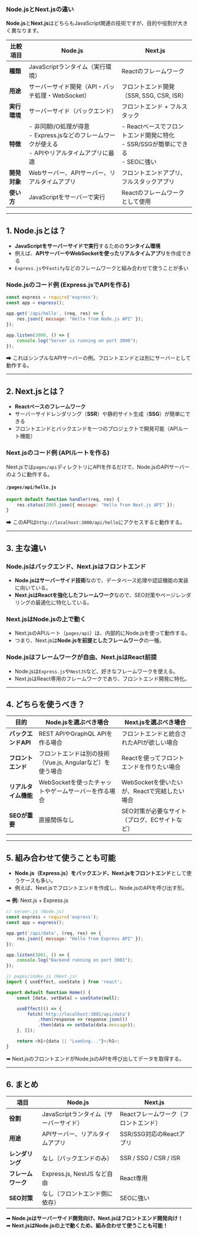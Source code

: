 ### **Node.jsとNext.jsの違い**
**Node.js**と**Next.js**はどちらもJavaScript関連の技術ですが、目的や役割が大きく異なります。

| 比較項目      | **Node.js** | **Next.js** |
|--------------|------------|------------|
| **種類**     | JavaScriptランタイム（実行環境） | Reactのフレームワーク |
| **用途**     | サーバーサイド開発（API・バッチ処理・WebSocket）| フロントエンド開発（SSR, SSG, CSR, ISR）|
| **実行環境** | サーバーサイド（バックエンド） | フロントエンド + フルスタック |
| **特徴**    | - 非同期I/O処理が得意<br>- Express.jsなどのフレームワークが使える<br>- APIやリアルタイムアプリに最適 | - Reactベースでフロントエンド開発に特化<br>- SSR/SSGが簡単にできる<br>- SEOに強い |
| **開発対象** | Webサーバー、APIサーバー、リアルタイムアプリ | フロントエンドアプリ、フルスタックアプリ |
| **使い方**  | JavaScriptをサーバーで実行 | Reactのフレームワークとして使用 |

---

## **1. Node.jsとは？**
- **JavaScriptをサーバーサイドで実行**するための**ランタイム環境**
- 例えば、**APIサーバーやWebSocketを使ったリアルタイムアプリ**を作成できる
- `Express.js`や`Fastify`などのフレームワークと組み合わせて使うことが多い

### **Node.jsのコード例 (Express.jsでAPIを作る)**
```javascript
const express = require('express');
const app = express();

app.get('/api/hello', (req, res) => {
    res.json({ message: "Hello from Node.js API" });
});

app.listen(3000, () => {
    console.log("Server is running on port 3000");
});
```
➡ これはシンプルなAPIサーバーの例。フロントエンドとは別にサーバーとして動作する。

---

## **2. Next.jsとは？**
- **Reactベースのフレームワーク**
- サーバーサイドレンダリング（**SSR**）や静的サイト生成（**SSG**）が簡単にできる
- フロントエンドとバックエンドを一つのプロジェクトで開発可能（APIルート機能）

### **Next.jsのコード例 (APIルートを作る)**
Next.jsでは`pages/api`ディレクトリにAPIを作るだけで、Node.jsのAPIサーバーのように動作する。

#### `/pages/api/hello.js`
```javascript
export default function handler(req, res) {
    res.status(200).json({ message: "Hello from Next.js API" });
}
```
➡ このAPIは`http://localhost:3000/api/hello`にアクセスすると動作する。

---

## **3. 主な違い**
###  **Node.jsはバックエンド、Next.jsはフロントエンド**
- **Node.jsはサーバーサイド技術**なので、データベース処理や認証機能の実装に向いている。
- **Next.jsはReactを強化したフレームワーク**なので、SEO対策やページレンダリングの最適化に特化している。

###  **Next.jsはNode.jsの上で動く**
- Next.jsのAPIルート（`pages/api`）は、内部的にNode.jsを使って動作する。
- つまり、Next.jsは**Node.jsを前提としたフレームワーク**の一種。

###  **Node.jsはフレームワークが自由、Next.jsはReact前提**
- Node.jsは`Express.js`や`NestJS`など、好きなフレームワークを使える。
- Next.jsはReact専用のフレームワークであり、フロントエンド開発に特化。

---

## **4. どちらを使うべき？**
| **目的** | **Node.jsを選ぶべき場合** | **Next.jsを選ぶべき場合** |
|----------|----------------|----------------|
| **バックエンドAPI** | REST APIやGraphQL APIを作る場合 | フロントエンドと統合されたAPIが欲しい場合 |
| **フロントエンド** | フロントエンドは別の技術（Vue.js, Angularなど）を使う場合 | Reactを使ってフロントエンドを作りたい場合 |
| **リアルタイム機能** | WebSocketを使ったチャットやゲームサーバーを作る場合 | WebSocketを使いたいが、Reactで完結したい場合 |
| **SEOが重要** | 直接関係なし | SEO対策が必要なサイト（ブログ、ECサイトなど） |

---

## **5. 組み合わせて使うことも可能**
- **Node.js（Express.js）をバックエンド、Next.jsをフロントエンド**として使うケースも多い。
- 例えば、Next.jsでフロントエンドを作成し、Node.jsのAPIを呼び出す形。

➡ **例:** Next.js + Express.js
```javascript
// server.js (Node.js)
const express = require('express');
const app = express();

app.get('/api/data', (req, res) => {
    res.json({ message: "Hello from Express API" });
});

app.listen(3001, () => {
    console.log("Backend running on port 3001");
});
```

```javascript
// pages/index.js (Next.js)
import { useEffect, useState } from 'react';

export default function Home() {
    const [data, setData] = useState(null);

    useEffect(() => {
        fetch('http://localhost:3001/api/data')
            .then(response => response.json())
            .then(data => setData(data.message));
    }, []);

    return <h1>{data || "Loading..."}</h1>;
}
```
➡ Next.jsのフロントエンドがNode.jsのAPIを呼び出してデータを取得する。

---

## **6. まとめ**
| **項目** | **Node.js** | **Next.js** |
|----------|------------|------------|
| **役割** | JavaScriptランタイム（サーバーサイド） | Reactフレームワーク（フロントエンド） |
| **用途** | APIサーバー、リアルタイムアプリ | SSR/SSG対応のReactアプリ |
| **レンダリング** | なし（バックエンドのみ） | SSR / SSG / CSR / ISR |
| **フレームワーク** | Express.js, NestJS など自由 | React専用 |
| **SEO対策** | なし（フロントエンド側に依存） | SEOに強い |

➡ **Node.jsはサーバーサイド開発向け、Next.jsはフロントエンド開発向け！**  
➡ **Next.jsはNode.jsの上で動くため、組み合わせて使うことも可能！**
